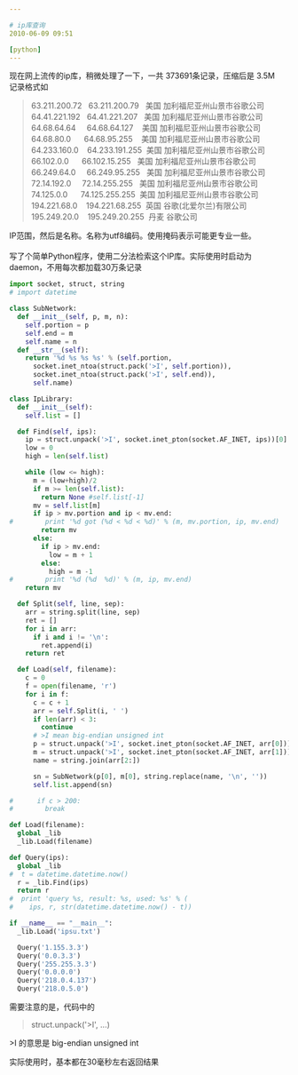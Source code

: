 ```yaml
---

# ip库查询
2010-06-09 09:51

[python]
---
```



现在网上流传的ip库，稍微处理了一下，一共 373691条记录，压缩后是 3.5M<br />
记录格式如<br />
<blockquote>63.211.200.72&nbsp;&nbsp; 63.211.200.79&nbsp;&nbsp; 美国 加利福尼亚州山景市谷歌公司<br />
64.41.221.192&nbsp;&nbsp; 64.41.221.207&nbsp;&nbsp; 美国 加利福尼亚州山景市谷歌公司<br />
64.68.64.64&nbsp;&nbsp;&nbsp;&nbsp; 64.68.64.127&nbsp;&nbsp;&nbsp; 美国 加利福尼亚州山景市谷歌公司<br />
64.68.80.0&nbsp;&nbsp;&nbsp;&nbsp;&nbsp; 64.68.95.255&nbsp;&nbsp;&nbsp; 美国 加利福尼亚州山景市谷歌公司<br />
64.233.160.0&nbsp;&nbsp;&nbsp; 64.233.191.255&nbsp; 美国 加利福尼亚州山景市谷歌公司<br />
66.102.0.0&nbsp;&nbsp;&nbsp;&nbsp;&nbsp; 66.102.15.255&nbsp;&nbsp; 美国 加利福尼亚州山景市谷歌公司<br />
66.249.64.0&nbsp;&nbsp;&nbsp;&nbsp; 66.249.95.255&nbsp;&nbsp; 美国 加利福尼亚州山景市谷歌公司<br />
72.14.192.0&nbsp;&nbsp;&nbsp;&nbsp; 72.14.255.255&nbsp;&nbsp; 美国 加利福尼亚州山景市谷歌公司<br />
74.125.0.0&nbsp;&nbsp;&nbsp;&nbsp;&nbsp; 74.125.255.255&nbsp; 美国 加利福尼亚州山景市谷歌公司<br />
194.221.68.0&nbsp;&nbsp;&nbsp; 194.221.68.255&nbsp; 英国 谷歌(北爱尔兰)有限公司<br />
195.249.20.0&nbsp;&nbsp;&nbsp; 195.249.20.255&nbsp; 丹麦 谷歌公司</blockquote>IP范围，然后是名称。名称为utf8编码。使用掩码表示可能更专业一些。<br />
<br />
写了个简单Python程序，使用二分法检索这个IP库。实际使用时启动为daemon，不用每次都加载30万条记录<br />

``` python
import socket, struct, string
# import datetime

class SubNetwork:
  def __init__(self, p, m, n):
    self.portion = p
    self.end = m
    self.name = n
  def __str__(self):
    return '%d %s %s %s' % (self.portion,
      socket.inet_ntoa(struct.pack('>I', self.portion)),
      socket.inet_ntoa(struct.pack('>I', self.end)),
      self.name)

class IpLibrary:
  def __init__(self):
    self.list = []

  def Find(self, ips):
    ip = struct.unpack('>I', socket.inet_pton(socket.AF_INET, ips))[0]
    low = 0
    high = len(self.list)

    while (low <= high):
      m = (low+high)/2
      if m >= len(self.list):
        return None #self.list[-1]
      mv = self.list[m]
      if ip > mv.portion and ip < mv.end:
#        print '%d got (%d < %d < %d)' % (m, mv.portion, ip, mv.end)
        return mv
      else:
        if ip > mv.end:
          low = m + 1
        else:
          high = m -1
#        print '%d (%d  %d)' % (m, ip, mv.end)
    return mv

  def Split(self, line, sep):
    arr = string.split(line, sep)
    ret = []
    for i in arr:
      if i and i != '\n':
        ret.append(i)
    return ret

  def Load(self, filename):
    c = 0
    f = open(filename, 'r')
    for i in f:
      c = c + 1
      arr = self.Split(i, ' ')
      if len(arr) < 3:
        continue
      # >I mean big-endian unsigned int
      p = struct.unpack('>I', socket.inet_pton(socket.AF_INET, arr[0]))
      m = struct.unpack('>I', socket.inet_pton(socket.AF_INET, arr[1]))
      name = string.join(arr[2:])

      sn = SubNetwork(p[0], m[0], string.replace(name, '\n', ''))
      self.list.append(sn)

#      if c > 200:
#        break

def Load(filename):
  global _lib
  _lib.Load(filename)

def Query(ips):
  global _lib
#  t = datetime.datetime.now()
  r = _lib.Find(ips)
  return r
#  print 'query %s, result: %s, used: %s' % (
#    ips, r, str(datetime.datetime.now() - t))

if __name__ == "__main__":
  _lib.Load('ipsu.txt')

  Query('1.155.3.3')
  Query('0.0.3.3')
  Query('255.255.3.3')
  Query('0.0.0.0')
  Query('218.0.4.137')
  Query('218.0.5.0')
```

需要注意的是，代码中的
>
> struct.unpack('>I', ...)
>
&gt;I 的意思是 big-endian unsigned int

实际使用时，基本都在30毫秒左右返回结果
